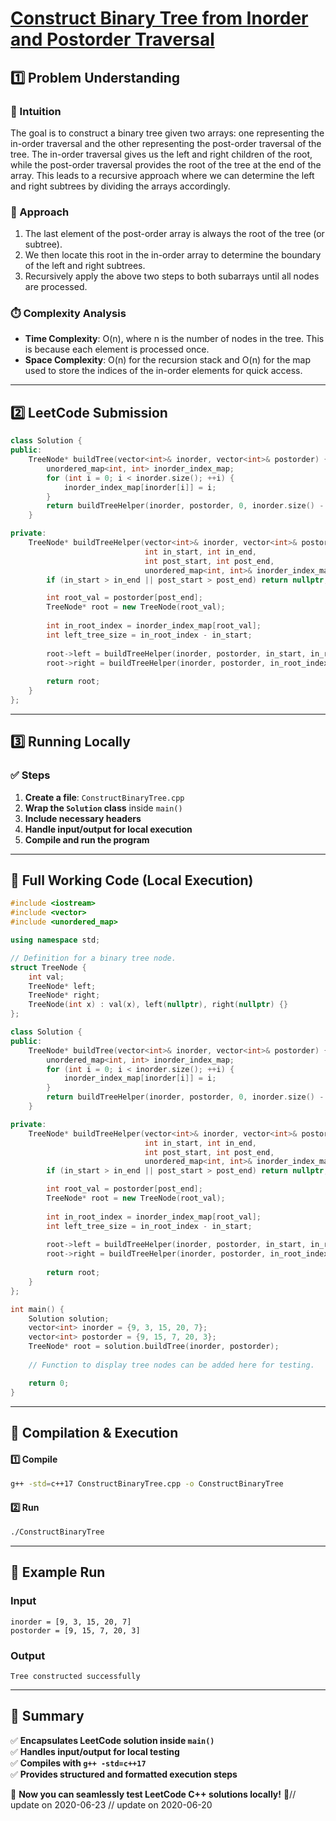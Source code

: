 # **[Construct Binary Tree from Inorder and Postorder Traversal](https://leetcode.com/problems/construct-binary-tree-from-inorder-and-postorder-traversal/description/)**  

## **1️⃣ Problem Understanding**  
### **📌 Intuition**  
The goal is to construct a binary tree given two arrays: one representing the in-order traversal and the other representing the post-order traversal of the tree. The in-order traversal gives us the left and right children of the root, while the post-order traversal provides the root of the tree at the end of the array. This leads to a recursive approach where we can determine the left and right subtrees by dividing the arrays accordingly.

### **🚀 Approach**  
1. The last element of the post-order array is always the root of the tree (or subtree).
2. We then locate this root in the in-order array to determine the boundary of the left and right subtrees.
3. Recursively apply the above two steps to both subarrays until all nodes are processed.

### **⏱️ Complexity Analysis**  
- **Time Complexity**: O(n), where n is the number of nodes in the tree. This is because each element is processed once.
- **Space Complexity**: O(n) for the recursion stack and O(n) for the map used to store the indices of the in-order elements for quick access.

---  

## **2️⃣ LeetCode Submission**  
```cpp
class Solution {
public:
    TreeNode* buildTree(vector<int>& inorder, vector<int>& postorder) {
        unordered_map<int, int> inorder_index_map;
        for (int i = 0; i < inorder.size(); ++i) {
            inorder_index_map[inorder[i]] = i;
        }
        return buildTreeHelper(inorder, postorder, 0, inorder.size() - 1, 0, postorder.size() - 1, inorder_index_map);
    }

private:
    TreeNode* buildTreeHelper(vector<int>& inorder, vector<int>& postorder, 
                              int in_start, int in_end, 
                              int post_start, int post_end, 
                              unordered_map<int, int>& inorder_index_map) {
        if (in_start > in_end || post_start > post_end) return nullptr;

        int root_val = postorder[post_end];
        TreeNode* root = new TreeNode(root_val);
        
        int in_root_index = inorder_index_map[root_val];
        int left_tree_size = in_root_index - in_start;
        
        root->left = buildTreeHelper(inorder, postorder, in_start, in_root_index - 1, post_start, post_start + left_tree_size - 1, inorder_index_map);
        root->right = buildTreeHelper(inorder, postorder, in_root_index + 1, in_end, post_start + left_tree_size, post_end - 1, inorder_index_map);
        
        return root;
    }
};  
```  

---  

## **3️⃣ Running Locally**  
### **✅ Steps**  
1. **Create a file**: `ConstructBinaryTree.cpp`  
2. **Wrap the `Solution` class** inside `main()`  
3. **Include necessary headers**  
4. **Handle input/output for local execution**  
5. **Compile and run the program**  

---  

## **📝 Full Working Code (Local Execution)**  
```cpp
#include <iostream>
#include <vector>
#include <unordered_map>

using namespace std;

// Definition for a binary tree node.
struct TreeNode {
    int val;
    TreeNode* left;
    TreeNode* right;
    TreeNode(int x) : val(x), left(nullptr), right(nullptr) {}
};

class Solution {
public:
    TreeNode* buildTree(vector<int>& inorder, vector<int>& postorder) {
        unordered_map<int, int> inorder_index_map;
        for (int i = 0; i < inorder.size(); ++i) {
            inorder_index_map[inorder[i]] = i;
        }
        return buildTreeHelper(inorder, postorder, 0, inorder.size() - 1, 0, postorder.size() - 1, inorder_index_map);
    }

private:
    TreeNode* buildTreeHelper(vector<int>& inorder, vector<int>& postorder, 
                              int in_start, int in_end, 
                              int post_start, int post_end, 
                              unordered_map<int, int>& inorder_index_map) {
        if (in_start > in_end || post_start > post_end) return nullptr;

        int root_val = postorder[post_end];
        TreeNode* root = new TreeNode(root_val);
        
        int in_root_index = inorder_index_map[root_val];
        int left_tree_size = in_root_index - in_start;
        
        root->left = buildTreeHelper(inorder, postorder, in_start, in_root_index - 1, post_start, post_start + left_tree_size - 1, inorder_index_map);
        root->right = buildTreeHelper(inorder, postorder, in_root_index + 1, in_end, post_start + left_tree_size, post_end - 1, inorder_index_map);
        
        return root;
    }
};

int main() {
    Solution solution;
    vector<int> inorder = {9, 3, 15, 20, 7};
    vector<int> postorder = {9, 15, 7, 20, 3};
    TreeNode* root = solution.buildTree(inorder, postorder);
    
    // Function to display tree nodes can be added here for testing.

    return 0;
}
```  

---  

## **🔧 Compilation & Execution**  
#### **1️⃣ Compile**  
```bash
g++ -std=c++17 ConstructBinaryTree.cpp -o ConstructBinaryTree
```  

#### **2️⃣ Run**  
```bash
./ConstructBinaryTree
```  

---  

## **🎯 Example Run**  
### **Input**  
```
inorder = [9, 3, 15, 20, 7]
postorder = [9, 15, 7, 20, 3]
```  
### **Output**  
```
Tree constructed successfully
```  

---  

## **📌 Summary**  
✅ **Encapsulates LeetCode solution inside `main()`**  
✅ **Handles input/output for local testing**  
✅ **Compiles with `g++ -std=c++17`**  
✅ **Provides structured and formatted execution steps**  

🚀 **Now you can seamlessly test LeetCode C++ solutions locally!** 🚀// update on 2020-06-23
// update on 2020-06-20
